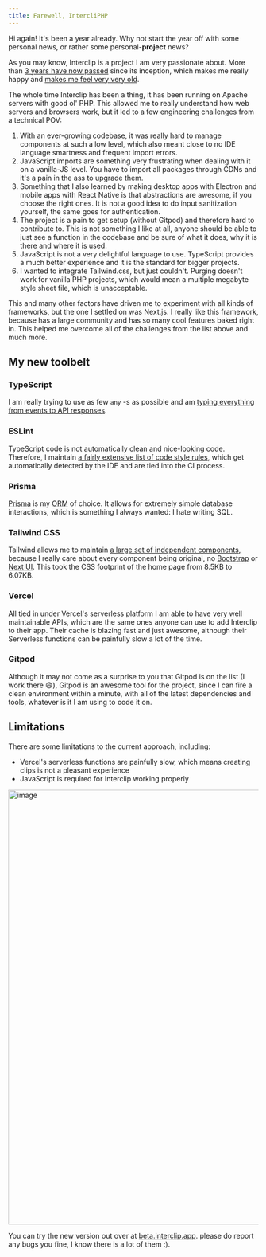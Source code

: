 ```yaml
---
title: Farewell, IntercliPHP
---
```


Hi again! It's been a year already. Why not start the year off with some personal news, or rather some personal-**project** news?

As you may know, Interclip is a project I am very passionate about. More than [3 years have now passed](https://twitter.com/filiptronicek/status/1487539070733541382) since its inception, which makes me really happy and [makes me feel very very old](https://twitter.com/filiptronicek/status/1496581532630364160).

The whole time Interclip has been a thing, it has been running on Apache servers with good ol' PHP. This allowed me to really understand how web servers and browsers work, but it led to a few engineering challenges from a technical POV:
1. With an ever-growing codebase, it was really hard to manage components at such a low level, which also meant close to no IDE language smartness and frequent import errors.
2. JavaScript imports are something very frustrating when dealing with it on a vanilla-JS level. You have to import all packages through CDNs and it's a pain in the ass to upgrade them.
3. Something that I also learned by making desktop apps with Electron and mobile apps with React Native is that abstractions are awesome, if you choose the right ones. It is not a good idea to do input sanitization yourself, the same goes for authentication.
4. The project is a pain to get setup (without Gitpod) and therefore hard to contribute to. This is not something I like at all, anyone should be able to just see a function in the codebase and be sure of what it does, why it is there and where it is used.
5. JavaScript is not a very delightful language to use. TypeScript provides a much better experience and it is the standard for bigger projects.
6. I wanted to integrate Tailwind.css, but just couldn't. Purging doesn't work for vanilla PHP projects, which would mean a multiple megabyte style sheet file, which is unacceptable.

This and many other factors have driven me to experiment with all kinds of frameworks, but the one I settled on was Next.js. I really like this framework, because has a large community and has so many cool features baked right in. This helped me overcome all of the challenges from the list above and much more.

## My new toolbelt

### TypeScript

I am really trying to use as few `any` -s as possible and am [typing everything from events to API responses](https://github.com/interclip/next/tree/main/src/typings).

### ESLint

TypeScript code is not automatically clean and nice-looking code. Therefore, I maintain [a fairly extensive list of code style rules](https://github.com/interclip/next/blob/main/.eslintrc.json), which get automatically detected by the IDE and are tied into the CI process.

### Prisma

[Prisma](https://www.prisma.io/) is my [ORM](https://stackoverflow.com/a/1279678/10199319) of choice. It allows for extremely simple database interactions, which is something I always wanted: I hate writing SQL.

### Tailwind CSS

Tailwind allows me to maintain [a large set of independent components](https://github.com/interclip/next/tree/main/src/components), because I really care about every component being original, no [Bootstrap](https://getbootstrap.com/) or [Next UI](https://nextui.org/). This took the CSS footprint of the home page from 8.5KB to 6.07KB.

### Vercel

All tied in under Vercel's serverless platform I am able to have very well maintainable APIs, which are the same ones anyone can use to add Interclip to their app. Their cache is blazing fast and just awesome, although their Serverless functions can be painfully slow a lot of the time.

### Gitpod

Although it may not come as a surprise to you that Gitpod is on the list (I work there 😄), Gitpod is an awesome tool for the project, since I can fire a clean environment within a minute, with all of the latest dependencies and tools, whatever is it I am using to code it on.

## Limitations

There are some limitations to the current approach, including:

- Vercel's serverless functions are painfully slow, which means creating clips is not a pleasant experience
- JavaScript is required for Interclip working properly


<img width="873" alt="image" src="https://user-images.githubusercontent.com/29888641/155744177-bf9ec6aa-10ae-4327-abe2-642b01230952.png">


You can try the new version out over at [beta.interclip.app](https://beta.interclip.app/). please do report any bugs you fine, I know there is a lot of them :).
